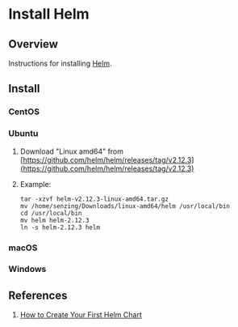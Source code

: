 # Install Helm

## Overview

Instructions for installing [Helm](https://helm.sh).

## Install

### CentOS

### Ubuntu

1. Download "Linux amd64" from [https://github.com/helm/helm/releases/tag/v2.12.3](https://github.com/helm/helm/releases/tag/v2.12.3)
1. Example:

    ```console
    tar -xzvf helm-v2.12.3-linux-amd64.tar.gz
    mv /home/senzing/Downloads/linux-amd64/helm /usr/local/bin
    cd /usr/local/bin
    mv helm helm-2.12.3
    ln -s helm-2.12.3 helm
    ```

### macOS

### Windows

## References

1. [How to Create Your First Helm Chart](https://docs.bitnami.com/kubernetes/how-to/create-your-first-helm-chart/)
